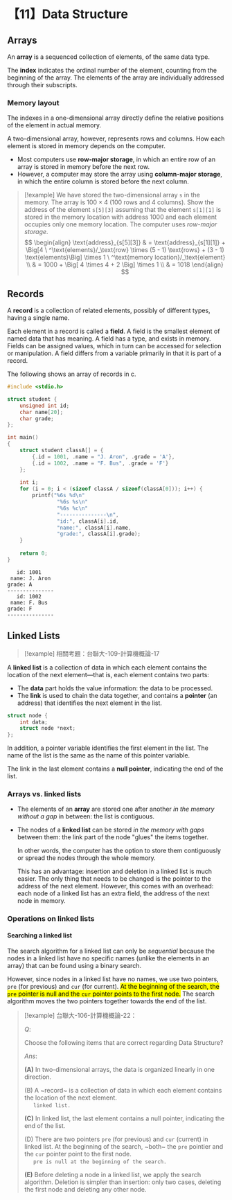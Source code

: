 # 【11】Data Structure

## Arrays

An **array** is a sequenced collection of elements, of the same data type.

The **index** indicates the ordinal number of the element, counting from the beginning of the array. The elements of the array are individually addressed through their subscripts.

### Memory layout

The indexes in a one-dimensional array directly define the relative positions of the element in actual memory.

A two-dimensional array, however, represents rows and columns. How each element is stored in memory depends on the computer.

- Most computers use **row-major storage**, in which an entire row of an array is stored in memory before the next row.
- However, a computer may store the array using **column-major storage**, in which the entire column is stored before the next column.

> [!example]
> We have stored the two-dimensional array `s` in the memory. The array is $100 \times 4$ (100 rows and 4 columns). Show the address of the element `s[5][3]` assuming that the element `s[1][1]` is stored in the memory location with address 1000 and each element occupies only one memory location. The computer uses *row-major storage*.
$$
\begin{align}
\text{address}_{s[5][3]} & = \text{address}_{s[1][1]} +
\Big[4 \ ^\text{elements}/_\text{row} \times (5 - 1) \text{rows} + (3 - 1) \text{elements}\Big] \times 1 \ ^\text{memory location}/_\text{element} \\
& = 1000 + \Big[ 4 \times 4 + 2 \Big] \times 1 \\
& = 1018
\end{align}
$$

## Records

A **record** is a collection of related elements, possibly of different types, having a single name.

Each element in a record is called a **field**. A field is the smallest element of named data that has meaning. A field has a type, and exists in memory. Fields can be assigned values, which in turn can be accessed for selection or manipulation. A field differs from a variable primarily in that it is part of a record.

The following shows an array of records in c.

<!-- tabs:start -->

<!-- tab:main.c -->

```c
#include <stdio.h>

struct student {
    unsigned int id;
    char name[20];
    char grade;
};

int main()
{
    struct student classA[] = {
        {.id = 1001, .name = "J. Aron", .grade = 'A'},
        {.id = 1002, .name = "F. Bus", .grade = 'F'}
    };
    
    int i;
    for (i = 0; i < (sizeof classA / sizeof(classA[0])); i++) {
        printf("%6s %d\n"
                "%6s %s\n"
                "%6s %c\n"
                "---------------\n",
                "id:", classA[i].id,
                "name:", classA[i].name,
                "grade:", classA[i].grade);
    }
    
    return 0;
}
```

<!-- tab:print -->

```text
   id: 1001
 name: J. Aron
grade: A
---------------
   id: 1002
 name: F. Bus
grade: F
---------------
```

<!-- tabs:end -->

## Linked Lists

> [!example]
> 相關考題：台聯大-109-計算機概論-17

A **linked list** is a collection of data in which each element contains the location of the next element—that is, each element contains two parts:

- The **data** part holds the value information: the data to be processed.
- The **link** is used to chain the data together, and contains a **pointer** (an address) that identifies the next element in the list.

```c
struct node {
    int data;
    struct node *next;
};
```

In addition, a pointer variable identifies the first element in the list. The name of the list is the same as the name of this pointer variable.

The link in the last element contains a **null pointer**, indicating the end of the list.

### Arrays vs. linked lists

- The elements of an **array** are stored one after another *in the memory without a gap* in between: the list is contiguous.
- The nodes of a **linked list** can be stored *in the memory with gaps* between them: the link part of the node "glues" the items together.

    In other words, the computer has the option to store them contiguously or spread the nodes through the whole memory.

    This has an advantage: insertion and deletion in a linked list is much easier. The only thing that needs to be changed is the pointer to the address of the next element. However, this comes with an overhead: each node of a linked list has an extra field, the address of the next node in memory.

### Operations on linked lists

#### Searching a linked list

The search algorithm for a linked list can only be *sequential* because the nodes in a linked list have no specific names (unlike the elements in an array) that can be found using a binary search.

However, since nodes in a linked list have no names, we use two pointers, `pre` (for previous) and `cur` (for current). <mark>At the beginning of the search, the `pre` pointer is null and the `cur` pointer points to the first node.</mark> The search algorithm moves the two pointers together towards the end of the list.

> [!example]
> 台聯大-106-計算機概論-22：
>
> $Q:$
>
> Choose the following items that are correct regarding Data Structure?
>
> $Ans:$
>
> **(A)** In two-dimensional arrays, the data is organized linearly in one direction.
>
> (B) A ~record~ is a collection of data in which each element contains the location of the next element.  
> $\quad$ `linked list.`
>
> **(C)** In linked list, the last element contains a null pointer, indicating the end of the list.
>
> (D) There are two pointers `pre` (for previous) and `cur` (current) in linked list. At the beginning of the search, ~both~ the `pre` pointier and the `cur` pointer point to the first node.  
> $\quad$ `pre is null at the beginning of the search.`
>
> **(E)** Before deleting a node in a linked list, we apply the search algorithm. Deletion is simpler than insertion: only two cases, deleting the first node and deleting any other node.

